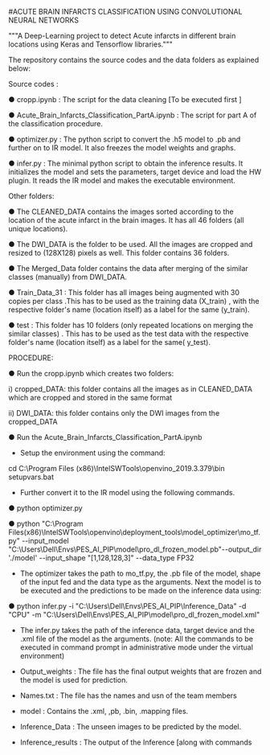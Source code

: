 #ACUTE BRAIN INFARCTS CLASSIFICATION USING CONVOLUTIONAL NEURAL NETWORKS

"""A Deep-Learning project to detect Acute infarcts in different brain locations using Keras and Tensorflow libraries."""


The repository contains the source codes and the data folders as explained below:

Source codes :

  ● cropp.ipynb : The script for the data cleaning [To be executed first ]
  
  ● Acute_Brain_Infarcts_Classification_PartA.ipynb : The script for part A of the classification procedure.
  
  ● optimizer.py : The python script to convert the .h5 model to .pb and further on to IR model. It also freezes the model weights and graphs.
  
  ● infer.py : The minimal python script to obtain the inference results. It initializes the model and sets the parameters, target device and load the HW plugin. It reads the IR model and makes the executable environment.
  
Other folders:

● The CLEANED_DATA contains the images sorted according to the location of the acute infarct in the brain images. It has all 46 folders (all unique locations).

● The DWI_DATA is the folder to be used. All the images are cropped and resized to (128X128) pixels as well. This folder contains 36 folders.

● The Merged_Data folder contains the data after merging of the similar classes (manually) from DWI_DATA.

● Train_Data_31 : This folder has all images being augmented with 30 copies per class .This has to be used as the training data (X_train) , with the
respective folder's name (location itself) as a label for the same (y_train).

● test : This folder has 10 folders (only repeated locations on merging the similar classes) . This has to be used as the test data with the respective folder's name (location itself) as a label for the same( y_test).


PROCEDURE:

● Run the cropp.ipynb which creates two folders:

  i) cropped_DATA: this folder contains all the images as in CLEANED_DATA which are cropped and stored in the same format
  
  ii) DWI_DATA: this folder contains only the DWI images from the cropped_DATA
  
● Run the Acute_Brain_Infarcts_Classification_PartA.ipynb

* Setup the environment using the command:

cd C:\Program Files (x86)\IntelSWTools\openvino_2019.3.379\bin
setupvars.bat

* Further convert it to the IR model using the following commands.

● python optimizer.py

● python "C:\Program Files(x86)\IntelSWTools\openvino\deployment_tools\model_optimizer\mo_tf.py" --input_model
"C:\Users\Dell\Envs\PES_AI_PIP\model\pro_dl_frozen_model.pb"--output_dir './model' --input_shape "[1,128,128,3]" --data_type FP32

* The optimizer takes the path to mo_tf.py, the .pb file of the model, shape of the input fed and the data type as the arguments.
Next the model is to be executed and the predictions to be made on the inference data using:

● python infer.py -i "C:\Users\Dell\Envs\PES_AI_PIP\Inference_Data" -d "CPU" -m
"C:\Users\Dell\Envs\PES_AI_PIP\model\pro_dl_frozen_model.xml"

* The infer.py takes the path of the inference data, target device and the .xml file of the model as the arguments.
(note: All the commands to be executed in command prompt in administrative mode under the virtual environment)


* Output_weights : The file has the final output weights that are frozen and the model is used for prediction.

* Names.txt : The file has the names and usn of the team members

* model : Contains the .xml, ,pb, .bin, .mapping files.

* Inference_Data : The unseen images to be predicted by the model.

* Inference_results : The output of the Inference [along with commands
